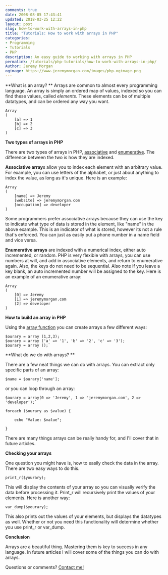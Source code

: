 ```yaml
---
comments: true
date: 2008-08-05 17:43:41
updated: 2018-03-25 12:22
layout: post
slug: how-to-work-with-arrays-in-php
title: "Tutorials: How to work with arrays in PHP"
categories:
- Programming
- Tutorials
- PHP
description: An easy guide to working with arrays in PHP
permalink: /tutorials/php-tutorials/how-to-work-with-arrays-in-php/
Author: Jeremy Morgan
ogimage: https://www.jeremymorgan.com/images/php-ogimage.png
---
```


**What is an array? **
Arrays are common to almost every programming language. An array is simply an ordered map of values, indexed so you can find these values, called _elements_. These elements can be of multiple datatypes, and can be ordered any way you want.

```
Array
(
    [a] => 1
    [b] => 2
    [c] => 3
)
```
**Two types of arrays in PHP**

There are two types of arrays in PHP, [associative](http://en.wikipedia.org/wiki/Associative_array) and [enumerative](http://en.wikipedia.org/wiki/Enumerative). The difference between the two is how they are indexed.

**Associative array**s allow you to index each element with an arbitrary value. For example, you can use letters of the alphabet, or just about anything to index the value, as long as it's unique. Here is an example:

```
Array
(
    [name] => Jeremy
    [website] => jeremymorgan.com
    [occupation] => developer
)
```

Some programmers prefer associative arrays because they can use the key to indicate what type of data is stored in the element, like "name" in the above example. This is an indicator of what is stored, however its not a rule that's enforced. You can just as easily put a phone number in a name field and vice versa.

**Enumerative arrays** are indexed with a numerical index, either auto incremented, or random. PHP is very flexible with arrays, you can use numbers at will, and add in associative elements, and return to enumerative again. Also, the keys do not need to be sequential. Also note if you leave a key blank, an auto incremented number will be assigned to the key. Here is an example of an enumerative array:

```
Array
(
    [0] => Jeremy
    [1] => jeremymorgan.com
    [2] => developer
)
```
**How to build an array in PHP**

Using the [array function](http://www.php.net/array) you can create arrays a few different ways:

```
$ourary = array (1,2,3);
$ourary = array ('a' => '1', 'b' => '2', 'c' => '3');
$ourary = array ();`
```

**What do we do with arrays? **

There are a few neat things we can do with arrays. You can extract only specific parts of an array:

```
$name = $ourary['name'];
```

or you can loop through an array:

```
$ourary = array(0 => 'Jeremy', 1 => 'jeremymorgan.com', 2 => 'developer');`

foreach ($ourary as $value) {

    echo "Value: $value";

}
```


There are many things arrays can be really handy for, and I'll cover that in future articles.

**Checking your arrays**

One question you might have is, how to easily check the data in the array. There are two easy ways to do this.


```
print_r($yourary);
```


This will display the contents of your array so you can visually verify the data before processing it. Print_r will recursively print the values of your elements. Here is another way:


```
var_dump($yourary);
```


This also prints out the values of your elements, but displays the datatypes as well. Whether or not you need this functionality will determine whether you use print_r or var_dump.

**Conclusion**

Arrays are a beautiful thing. Mastering them is key to success in any language. In future articles I will cover some of the things you can do with arrays.

Questions or comments? [Contact me! ](http://www.jeremymorgan.com/contact/)

